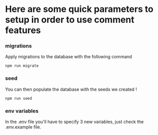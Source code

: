 
# Here are some quick parameters to setup in order to use comment features

### migrations

Apply migrations to the database with the following command

```shell
npm run migrate
```

### seed

You can then populate the database with the seeds we created !

```shell
npm run seed
```

### env variables

In the .env file you'll have to specify 3 new variables, just check the .env.example file.


